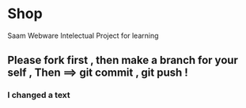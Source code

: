 # Shop
Saam Webware Intelectual Project for learning

## Please fork first , then make a branch for your self , Then ==> git commit , git push !

### I changed a text 

